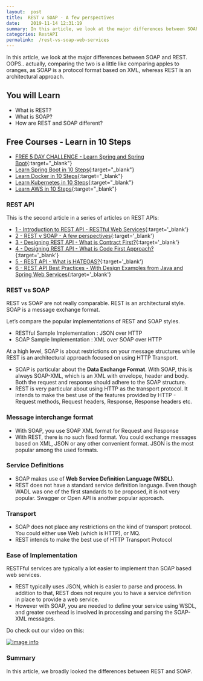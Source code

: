 ```yaml
---
layout:  post
title:  REST v SOAP - A few perspectives
date:    2019-11-14 12:31:19
summary: In this article, we look at the major differences between SOAP and REST. OOPS actually, comparing the two is a little like comparing apples to oranges, as SOAP is a protocol format based on XML, whereas REST is an architectural approach.
categories: RestAPI
permalink:  /rest-vs-soap-web-services
---
```


In this article, we look at the major differences between SOAP and REST. OOPS.. actually, comparing the two is a little like comparing apples to oranges, as SOAP is a protocol format based on XML, whereas REST is an architectural approach.

## You will Learn
- What is REST?
- What is SOAP?
- How are REST and SOAP different?

## Free Courses - Learn in 10 Steps

- [FREE 5 DAY CHALLENGE - Learn Spring and Spring Boot](https://links.in28minutes.com/SBT-Page-Top-LearningChallenge-SpringBoot){:target="_blank"}
- [Learn Spring Boot in 10 Steps](https://links.in28minutes.com/in28minutes-10steps-springboot){:target="_blank"}
- [Learn Docker in 10 Steps](https://links.in28minutes.com/in28minutes-10steps-docker){:target="_blank"}
- [Learn Kubernetes in 10 Steps](https://links.in28minutes.com/in28minutes-10steps-k8s){:target="_blank"}
- [Learn AWS in 10 Steps](https://links.in28minutes.com/in28minutes-10steps-aws-beanstalk){:target="_blank"}


### REST API

This is the second article in a series of articles on REST APIs:

- [1 - Introduction to REST API - RESTful Web Services](/introduction-to-rest-api){:target='_blank'}
- [2 - REST v SOAP - A few perspectives](/rest-vs-soap-web-services){:target='_blank'}
- [3 - Designing REST API - What is Contract First?](/rest-api-contRact-first-approach){:target='_blank'}
- [4 - Designing REST API - What is Code First Approach?](/rest-api-code-first-approach){:target='_blank'}
- [5 - REST API - What is HATEOAS?](/rest-api-what-is-hateoas){:target='_blank'}
- [6 - REST API Best Practices - With Design Examples from Java and Spring Web Services](/rest-api-best-practices-with-java-and-spring){:target='_blank'}



### REST vs SOAP

REST vs SOAP are not really comparable. REST is an architectural style. SOAP is a message exchange format.

Let’s compare the popular implementations of REST and SOAP styles.

- RESTful Sample Implementation : JSON over HTTP
- SOAP Sample Implementation : XML over SOAP over HTTP

At a high level, SOAP is about restrictions on your message structures while REST is an architectural approach focused on using HTTP Transport.
- SOAP is particular about the **Data Exchange Format**. With SOAP, this is always SOAP-XML, which is an XML with envelope, header and body. Both the request and response should adhere to the SOAP structure.
- REST is very particular about using HTTP as the transport protocol. It intends to make the best use of the features provided by HTTP - Request methods, Request headers, Response, Response headers etc.

### Message interchange format
- With SOAP, you use SOAP XML format for Request and Response
- With REST, there is no such fixed format. You could exchange messages based on XML, JSON or any other convenient format. JSON is the most popular among the used formats.

### Service Definitions
- SOAP makes use of **Web Service Definition Language (WSDL)**. 
- REST does not have a standard service definition language. Even though WADL was one of the first standards to be proposed, it is not very popular. Swagger or Open API is another popular approach.


### Transport
- SOAP does not place any restrictions on the kind of transport protocol. You could either use Web (which is HTTP), or MQ. 
- REST intends to make the best use of HTTP Transport Protocol

### Ease of Implementation
RESTFful services are typically a lot easier to implement than SOAP based web services. 
* REST typically uses JSON, which is easier to parse and process. In addition to that, REST does not require you to have a service definition in place to provide a web service. 
* However with SOAP, you are needed to define your service using WSDL, and greater overhead is involved in processing and parsing the SOAP-XML messages.

Do check out our video on this:

[![image info](/images/Capture-014-01.png)](https://www.youtube.com/watch?v=PbIT0yppvW8)   

### Summary

In this article, we broadly looked the differences between REST and SOAP.


